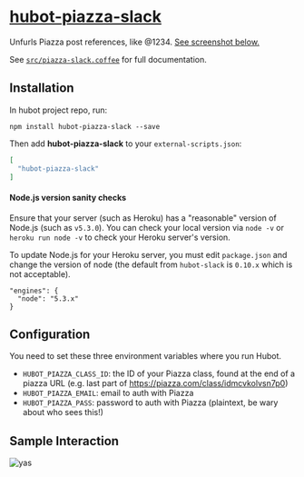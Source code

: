 # [hubot-piazza-slack](https://www.npmjs.com/package/hubot-piazza-slack)

Unfurls Piazza post references, like @1234. [See screenshot below.](#screenshot)

See [`src/piazza-slack.coffee`](src/piazza-slack.coffee) for full documentation.

## Installation

In hubot project repo, run:

`npm install hubot-piazza-slack --save`

Then add **hubot-piazza-slack** to your `external-scripts.json`:

```json
[
  "hubot-piazza-slack"
]
```

#### Node.js version sanity checks

Ensure that your server (such as Heroku) has a "reasonable" version of Node.js (such as `v5.3.0`). You can check your local version via `node -v` or `heroku run node -v` to check your Heroku server's version. 

To update Node.js for your Heroku server, you must edit `package.json` and change the version of node (the default from `hubot-slack` is `0.10.x` which is not acceptable).

```
"engines": {
  "node": "5.3.x"
}
```

## Configuration

You need to set these three environment variables where you run Hubot.

- `HUBOT_PIAZZA_CLASS_ID`: the ID of your Piazza class, found at the end of a piazza URL (e.g. last part of https://piazza.com/class/idmcvkolvsn7p0)
- `HUBOT_PIAZZA_EMAIL`: email to auth with Piazza
- `HUBOT_PIAZZA_PASS`: password to auth with Piazza (plaintext, be wary about who sees this!)

## Sample Interaction

<a name="screenshot"></a>
![yas](example.png)
